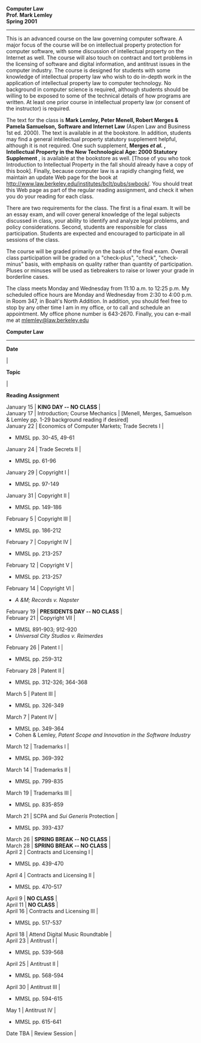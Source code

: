 **Computer Law  
Prof. Mark Lemley  
Spring 2001**  
  
---  
  
This is an advanced course on the law governing computer software. A major
focus of the course will be on intellectual property protection for computer
software, with some discussion of intellectual property on the Internet as
well. The course will also touch on contract and tort problems in the
licensing of software and digital information, and antitrust issues in the
computer industry. The course is designed for students with some knowledge of
intellectual property law who wish to do in-depth work in the application of
intellectual property law to computer technology. No background in computer
science is required, although students should be willing to be exposed to some
of the technical details of how programs are written. At least one prior
course in intellectual property law (or consent of the instructor) is
required.

The text for the class is **Mark Lemley, Peter Menell, Robert Merges & Pamela
Samuelson,** **Software and Internet Law** (Aspen Law and Business 1st ed.
2000). The text is available in at the bookstore. In addition, students may
find a general intellectual property statutory supplement helpful, although it
is not required. One such supplement, **Merges _et al._ ,** **Intellectual
Property in the New Technological Age: 2000 Statutory Supplement** , is
available at the bookstore as well. [Those of you who took Introduction to
Intellectual Property in the fall should already have a copy of this book].
Finally, because computer law is a rapidly changing field, we maintain an
update Web page for the book at
http://www.law.berkeley.edu/institutes/bclt/pubs/swbook/. You should treat
this Web page as part of the regular reading assignment, and check it when you
do your reading for each class.

There are two requirements for the class. The first is a final exam. It will
be an essay exam, and will cover general knowledge of the legal subjects
discussed in class, your ability to identify and analyze legal problems, and
policy considerations. Second, students are responsible for class
participation. Students are expected and encouraged to participate in all
sessions of the class.

The course will be graded primarily on the basis of the final exam. Overall
class participation will be graded on a "check-plus", "check", "check-minus"
basis, with emphasis on quality rather than quantity of participation. Pluses
or minuses will be used as tiebreakers to raise or lower your grade in
borderline cases.

The class meets Monday and Wednesday from 11:10 a.m. to 12:25 p.m. My
scheduled office hours are Monday and Wednesday from 2:30 to 4:00 p.m. in Room
347, in Boalt's North Addition. In addition, you should feel free to stop by
any other time I am in my office, or to call and schedule an appointment. My
office phone number is 643-2670. Finally, you can e-mail me at
mlemley@law.berkeley.edu  
  


**Computer Law**  
  
---  
  
**Date**

|

**Topic**

|

**Reading Assignment**  
  
January 15 | **KING DAY -- NO CLASS** |  
January 17 | Introduction; Course Mechanics |  [Menell, Merges, Samuelson &
Lemley pp. 1-29 background reading if desired]  
January 22 | Economics of Computer Markets; Trade Secrets I |

  * MMSL pp. 30-45, 49-61

  
January 24 | Trade Secrets II |

  * MMSL pp. 61-96

  
January 29 | Copyright I |

  * MMSL pp. 97-149

  
January 31 | Copyright II |

  * MMSL pp. 149-186

  
February 5 | Copyright III |

  * MMSL pp. 186-212

  
February 7 | Copyright IV |

  * MMSL pp. 213-257

  
February 12 | Copyright V |

  * MMSL pp. 213-257

  
February 14 | Copyright VI |

  * _A &M; Records v. Napster_

  
February 19 | **PRESIDENTS DAY -- NO CLASS** |  
February 21 | Copyright VII |

  * MMSL 891-903; 912-920
  * _Universal City Studios v. Reimerdes_

  
February 26 | Patent I |

  * MMSL pp. 259-312

  
February 28 | Patent II |

  * MMSL pp. 312-326; 364-368

  
March 5 | Patent III |

  * MMSL pp. 326-349

  
March 7 | Patent IV |

  * MMSL pp. 349-364
  * Cohen & Lemley, _Patent Scope and Innovation in the Software Industry_

  
March 12 | Trademarks I |

  * MMSL pp. 369-392

  
March 14 | Trademarks II |

  * MMSL pp. 799-835

  
March 19 | Trademarks III |

  * MMSL pp. 835-859

  
March 21 | SCPA and _Sui Generis_ Protection |

  * MMSL pp. 393-437

  
March 26 | **SPRING BREAK -- NO CLASS** |  
March 28 | **SPRING BREAK -- NO CLASS** |  
April 2 | Contracts and Licensing I |

  * MMSL pp. 439-470

  
April 4 | Contracts and Licensing II |

  * MMSL pp. 470-517

  
April 9 | **NO CLASS** |  
April 11 | **NO CLASS** |  
April 16 | Contracts and Licensing III |

  * MMSL pp. 517-537

  
April 18 | Attend Digital Music Roundtable |  
April 23 | Antitrust I |

  * MMSL pp. 539-568

  
April 25 | Antitrust II |

  * MMSL pp. 568-594

  
April 30 | Antitrust III |

  * MMSL pp. 594-615

  
May 1 | Antitrust IV |

  * MMSL pp. 615-641

  
Date TBA | Review Session |  
  





